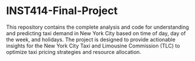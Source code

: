 # INST414-Final-Project
This repository contains the complete analysis and code for understanding and predicting taxi demand in New York City based on time of day, day of the week, and holidays. 
The project is designed to provide actionable insights for the New York City Taxi and Limousine Commission (TLC) to optimize taxi pricing strategies and resource allocation.
